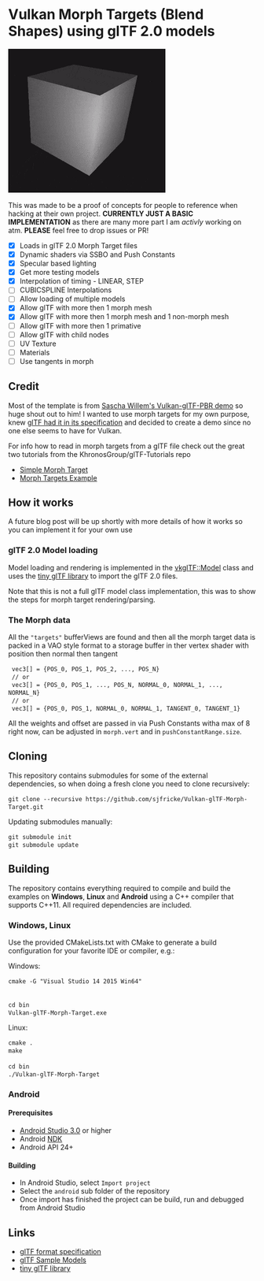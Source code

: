 # Vulkan Morph Targets (Blend Shapes) using glTF 2.0 models

![cube demo](screenshots/cubeDemo.gif)

This was made to be a proof of concepts for people to reference when hacking at their own project. **CURRENTLY JUST A BASIC IMPLEMENTATION** as there are many more part I am *activly* working on atm. **PLEASE** feel free to drop issues or PR!

- [x] Loads in glTF 2.0 Morph Target files
- [x] Dynamic shaders via SSBO and Push Constants
- [x] Specular based lighting
- [x] Get more testing models
- [x] Interpolation of timing - LINEAR, STEP
- [ ] CUBICSPLINE Interpolations
- [ ] Allow loading of multiple models
- [x] Allow glTF with more then 1 morph mesh
- [x] Allow glTF with more then 1 morph mesh and 1 non-morph mesh
- [ ] Allow glTF with more then 1 primative
- [ ] Allow glTF with child nodes
- [ ] UV Texture
- [ ] Materials
- [ ] Use tangents in morph

## Credit

Most of the template is from [Sascha Willem's Vulkan-glTF-PBR demo](https://github.com/SaschaWillems/Vulkan-glTF-PBR) so huge shout out to him! I wanted to use morph targets for my own purpose, knew [glTF had it in its specification](https://github.com/KhronosGroup/glTF/tree/master/specification/2.0#morph-targets) and decided to create a demo since no one else seems to have for Vulkan.

For info how to read in morph targets from a glTF file check out the great two tutorials from the KhronosGroup/glTF-Tutorials repo
- [Simple Morph Target](https://github.com/KhronosGroup/glTF-Tutorials/blob/master/gltfTutorial/gltfTutorial_017_SimpleMorphTarget.md)
- [Morph Targets Example](https://github.com/KhronosGroup/glTF-Tutorials/blob/master/gltfTutorial/gltfTutorial_018_MorphTargets.md)

## How it works

A future blog post will be up shortly with more details of how it works so you can implement it for your own use

### glTF 2.0 Model loading

Model loading and rendering is implemented in the [vkglTF::Model](./base/VulkanglTFModel.hpp) class and uses the [tiny glTF library](https://github.com/syoyo/tinygltf) to import the glTF 2.0 files.

Note that this is not a full glTF model class implementation, this was to show the steps for morph target rendering/parsing.

### The Morph data

All the `"targets"` bufferViews are found and then all the morph target data is packed in a VAO style format to a storage buffer in ther vertex shader with position then normal then tangent

```
 vec3[] = {POS_0, POS_1, POS_2, ..., POS_N}
 // or
 vec3[] = {POS_0, POS_1, ..., POS_N, NORMAL_0, NORMAL_1, ..., NORMAL_N}
 // or
 vec3[] = {POS_0, POS_1, NORMAL_0, NORMAL_1, TANGENT_0, TANGENT_1}
```

All the weights and offset are passed in via Push Constants witha max of 8 right now, can be adjusted in `morph.vert` and in `pushConstantRange.size`.

## Cloning

This repository contains submodules for some of the external dependencies, so when doing a fresh clone you need to clone recursively:

```
git clone --recursive https://github.com/sjfricke/Vulkan-glTF-Morph-Target.git
```

Updating submodules manually:

```
git submodule init
git submodule update
```

## Building

The repository contains everything required to compile and build the examples on **Windows**, **Linux** and **Android** using a C++ compiler that supports C++11. All required dependencies are included.

### Windows, Linux

Use the provided CMakeLists.txt with CMake to generate a build configuration for your favorite IDE or compiler, e.g.:

Windows:
```
cmake -G "Visual Studio 14 2015 Win64"


cd bin
Vulkan-glTF-Morph-Target.exe
```

Linux:
```
cmake .
make

cd bin
./Vulkan-glTF-Morph-Target
```

### Android 

#### Prerequisites

- [Android Studio 3.0](https://developer.android.com/studio/index.html) or higher
- Android [NDK](https://developer.android.com/ndk/downloads/index.html)
- Android API 24+

#### Building
- In Android Studio, select ```Import project```
- Select the ```android``` sub folder of the repository
- Once import has finished the project can be build, run and debugged from Android Studio

## Links
* [glTF format specification](https://github.com/KhronosGroup/glTF)
* [glTF Sample Models](https://github.com/KhronosGroup/glTF-Sample-Models)
* [tiny glTF library](https://github.com/syoyo/tinygltf)
